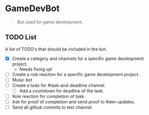 # GameDevBot
> Bot used for game development.

## TODO List

A list of TODO's that should be included in the bot.

- [x] Create a category and channels for a specific game development project.
    - Needs fixing up!
- [ ] Create a role reaction for a specific game development project.
- [ ] Music bot
- [ ] Create a todo for #task-and-deadline channel.
    - [ ] Add a countdown for deadline of the task.
- [ ] Role reaction for completion of task.
- [ ] Ask for proof of completion and send proof to #dev-updates.
- [ ] Send all github commits to text channel.
